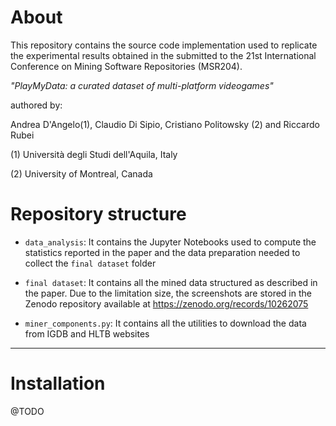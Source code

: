 # About 


This repository contains the source code implementation used to replicate the experimental results obtained in the submitted to the 21st International Conference on Mining Software Repositories (MSR204). 

*"PlayMyData: a curated dataset of multi-platform videogames"*


authored by:

Andrea D'Angelo(1), Claudio Di Sipio, Cristiano Politowsky (2) and Riccardo Rubei


(1) Università degli Studi dell'Aquila, Italy

(2) University of Montreal, Canada





# Repository structure 

- `data_analysis`: It contains the Jupyter Notebooks used to compute the statistics reported in the paper and the data preparation needed to collect the `final dataset` folder

- `final dataset`: It contains all the mined data structured as described in the paper. Due to the limitation size, the screenshots are stored in the Zenodo repository available at https://zenodo.org/records/10262075 
  
- `miner_components.py`: It contains all the utilities to download the data from IGDB and HLTB websites 

---


# Installation

@TODO


